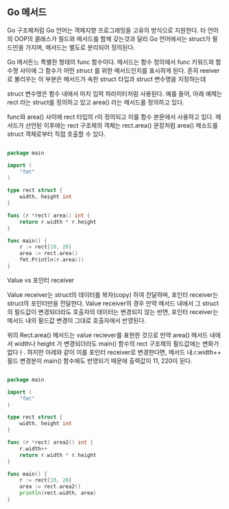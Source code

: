 ## Go 메서드

Go 구조체처럼 Go 언어는 객체지향 프로그래밍을 고유의 방식으로 지원한다. 타 언어의 OOP의 클래스가
필드와 메서드를 함께 갖는것과 달리 Go 언어에서는 struct가 필드만을 가지며, 메서드는 별도로 
분리되어 정의된다. 

Go 메서든느 특별한 형태의 func 함수이다. 메서드는 함수 정의에서 func 키워드와 함수명 사이에 
그 함수가 어떤 struct 를 위한 메서드인지를 표시하게 된다. 
흔히 reeiver로 불리우는 이 부분은 메서드가 속한 struct 타입과 struct 변수명을 지정하는데

struct 변수명은 함수 내에서 마치 입력 파라미터처럼 사용된다. 예를 들어, 아래 예제는 
rect 라는 struct를 정의하고 있고 area() 라는 메서드를 정의하고 있다. 

func와 area() 사이에 rect 타입의 r이 정의되고 이를 함수 본문에서 사용하고 있다. 
메서드가 선언된 이후에는 
rect 구조체의 객체는 rect.area() 문장처럼 area() 메소드를 struct 객체로부터 직접 호출할 수 있다. 

```go

package main

import (
    "fmt"
)

type rect struct {
    width, height int
}

func (r *rect) area() int {
    return r.width * r.height
}

func main() {
    r := rect{10, 20}
	area := rect.area()
    fmt.Println(r.area())
}
```

Value vs 포인터 receiver

Value receiver는 struct의 데이터를 복자(copy) 하여 전달하며, 포인터 receiver는 
struct의 포인터만을 전달한다. Value receiver의 경우 만약 메서드 내에서 그 struct의 필드값이
변경되더라도 호출자의 데이터는 변경되지 않는 반면, 포인터 receiver는 메서드 내의 필드값
변경이 그대로 호출자에서 반영된다. 

위의 Rect.area() 메서드는 value reciever를 표현한 것으로 만약 area()  메서드 내에서
width나 height 가 변경되더라도 main() 함수의 rect 구조체의 필드값에는 변화가 
없다ㅏ. 하지만 아레와 같이 이를 포인터 receiver로 변경한다면, 메서드 내.r.width++  
필드 변경분이 main() 함수에도 반영되기 때문에 출력값이 11, 220이 된다. 

```go

package main

import (
    "fmt"
)

type rect struct {
    width, height int
}

func (r *rect) area2() int {
    r.width++
    return r.width * r.height
}

func main() {
    r := rect{10, 20}
    area := rect.area2()
    println(rect.width, area)
}
```













































